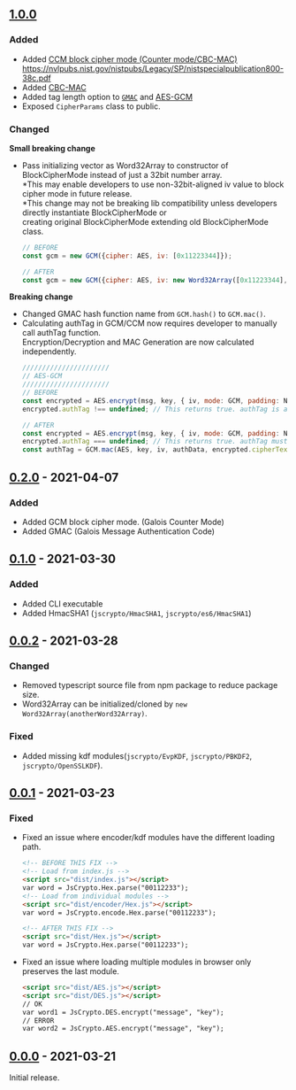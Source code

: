 ## [1.0.0]
### Added
- Added [CCM block cipher mode (Counter mode/CBC-MAC)](https://github.com/Hinaser/jscrypto/blob/master/API.md#ccm)  
  https://nvlpubs.nist.gov/nistpubs/Legacy/SP/nistspecialpublication800-38c.pdf
- Added [CBC-MAC](https://github.com/Hinaser/jscrypto/blob/master/API.md#cbc-mac)
- Added tag length option to [`GMAC`](https://github.com/Hinaser/jscrypto/blob/master/API.md#gmac) and [AES-GCM](https://github.com/Hinaser/jscrypto/blob/master/API.md#aes-gcm)
- Exposed `CipherParams` class to public.

### Changed
**Small breaking change**
- Pass initializing vector as Word32Array to constructor of BlockCipherMode instead of just a 32bit number array.  
  \*This may enable developers to use non-32bit-aligned iv value to block cipher mode in future release.  
  \*This change may not be breaking lib compatibility unless developers directly instantiate BlockCipherMode or  
    creating original BlockCipherMode extending old BlockCipherMode class.
  ```js
  // BEFORE
  const gcm = new GCM({cipher: AES, iv: [0x11223344]});
  
  // AFTER
  const gcm = new GCM({cipher: AES, iv: new Word32Array([0x11223344], 4)});
  ```

**Breaking change**
- Changed GMAC hash function name from `GCM.hash()` to `GCM.mac()`.
- Calculating authTag in GCM/CCM now requires developer to manually call authTag function.  
  Encryption/Decryption and MAC Generation are now calculated independently.
  ```js
  //////////////////////
  // AES-GCM
  //////////////////////
  // BEFORE
  const encrypted = AES.encrypt(msg, key, { iv, mode: GCM, padding: NoPadding, authData });
  encrypted.authTag !== undefined; // This returns true. authTag is automatically calculated on encryption.

  // AFTER
  const encrypted = AES.encrypt(msg, key, { iv, mode: GCM, padding: NoPadding, authData });
  encrypted.authTag === undefined; // This returns true. authTag must be manually calculated as below.
  const authTag = GCM.mac(AES, key, iv, authData, encrypted.cipherText);
  ```

## [0.2.0] - 2021-04-07
### Added
- Added GCM block cipher mode. (Galois Counter Mode)
- Added GMAC (Galois Message Authentication Code)

## [0.1.0] - 2021-03-30
### Added
- Added CLI executable  
- Added HmacSHA1 (`jscrypto/HmacSHA1`, `jscrypto/es6/HmacSHA1`)

## [0.0.2] - 2021-03-28
### Changed
- Removed typescript source file from npm package to reduce package size.
- Word32Array can be initialized/cloned by `new Word32Array(anotherWord32Array)`.

### Fixed
- Added missing kdf modules(`jscrypto/EvpKDF`, `jscrypto/PBKDF2`, `jscrypto/OpenSSLKDF`).

## [0.0.1] - 2021-03-23
### Fixed
- Fixed an issue where encoder/kdf modules have the different loading path.  
  ```html
  <!-- BEFORE THIS FIX -->
  <!-- Load from index.js -->
  <script src="dist/index.js"></script>
  var word = JsCrypto.Hex.parse("00112233");
  <!-- Load from individual modules -->
  <script src="dist/encoder/Hex.js"></script>
  var word = JsCrypto.encode.Hex.parse("00112233");
  
  <!-- AFTER THIS FIX -->
  <script src="dist/Hex.js"></script>
  var word = JsCrypto.Hex.parse("00112233");
  ```
- Fixed an issue where loading multiple modules in browser only preserves the last module.
   ```html
  <script src="dist/AES.js"></script>
  <script src="dist/DES.js"></script>
  // OK
  var word1 = JsCrypto.DES.encrypt("message", "key");
  // ERROR
  var word2 = JsCrypto.AES.encrypt("message", "key");
   ```

## [0.0.0] - 2021-03-21
Initial release.

<!-- [Unreleased]: https://github.com/Hinaser/jscrypto/compare/v0.1.0...v0.2.0 -->
[1.0.0]: https://github.com/Hinaser/jscrypto/compare/v0.2.0...v1.0.0
[0.2.0]: https://github.com/Hinaser/jscrypto/compare/v0.1.0...v0.2.0
[0.1.0]: https://github.com/Hinaser/jscrypto/compare/v0.0.2...v0.1.0
[0.0.2]: https://github.com/Hinaser/jscrypto/releases/tag/v0.0.2
[0.0.1]: https://github.com/Hinaser/jscrypto/releases/tag/v0.0.1
[0.0.0]: https://github.com/Hinaser/jscrypto/releases/tag/v0.0.0